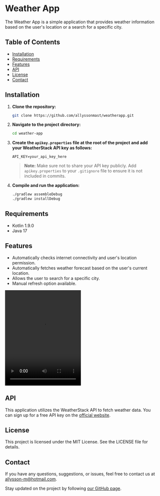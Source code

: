 # Weather App

The Weather App is a simple application that provides weather information based on the user's location or a search for a specific city.

## Table of Contents

- [Installation](#installation)
- [Requirements](#requirements)
- [Features](#features)
- [API](#api)
- [License](#license)
- [Contact](#contact)

## Installation

1. **Clone the repository:**

   ```bash
   git clone https://github.com/allyssonmast/weatherapp.git
   ```

2. **Navigate to the project directory:**

   ```bash
   cd weather-app
   ```

3. **Create the `apikey.properties` file at the root of the project and add your WeatherStack API key as follows:**

   ```properties
   API_KEY=your_api_key_here
   ```

   > **Note:** Make sure not to share your API key publicly. Add `apikey.properties` to your `.gitignore` file to ensure it is not included in commits.

4. **Compile and run the application:**

   ```bash
   ./gradlew assembleDebug
   ./gradlew installDebug
   ```

## Requirements

- Kotlin 1.9.0
- Java 17

## Features

- Automatically checks internet connectivity and user's location permission.
- Automatically fetches weather forecast based on the user's current location.
- Allows the user to search for a specific city.
- Manual refresh option available.


<video width="250" height="315" controls>
  <source src="video_exemple/exemple.webm" type="video/webm">
  Your browser does not support the video tag.
</video>


## API

This application utilizes the WeatherStack API to fetch weather data. You can sign up for a free API key on the [official website](https://weatherstack.com/documentation).

## License

This project is licensed under the MIT License. See the LICENSE file for details.

## Contact

If you have any questions, suggestions, or issues, feel free to contact us at allysson-m@hotmail.com.

Stay updated on the project by following [our GitHub page](https://github.com/allyssonmast/weatherapp).